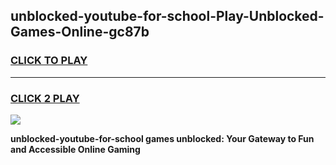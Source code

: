 
## unblocked-youtube-for-school-Play-Unblocked-Games-Online-gc87b
<h3>
<a href="https://premium76.site?title=unblocked-youtube-for-school&ref=25A">CLICK TO PLAY</a></h3>
<hr>

<h3>
<a href="https://premium76.site?title=unblocked-youtube-for-school&ref=25A">CLICK 2 PLAY</a>
  
</h3>

<a href="https://premium76.site?title=unblocked-youtube-for-school&ref=25A"><img src="https://clearcache.store/games.png"></a>


**unblocked-youtube-for-school games unblocked: Your Gateway to Fun and Accessible Online Gaming**
